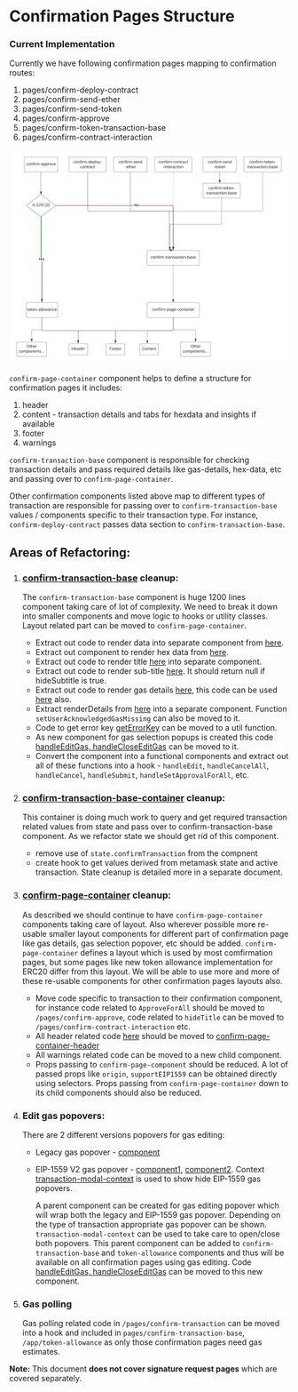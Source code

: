 # Confirmation Pages Structure

### Current Implementation

Currently we have following confirmation pages mapping to confirmation routes:

1. pages/confirm-deploy-contract
2. pages/confirm-send-ether
3. pages/confirm-send-token
4. pages/confirm-approve
5. pages/confirm-token-transaction-base
6. pages/confirm-contract-interaction

![Confirmation Pages structure](https://raw.githubusercontent.com/MetaMask/metamask-extension/develop/docs/confirmation-refactoring/confirmation-page-structure/current.png)

`confirm-page-container` component helps to define a structure for confirmation pages it includes:

1.  header
2.  content - transaction details and tabs for hexdata and insights if available
3.  footer
4.  warnings

`confirm-transaction-base` component is responsible for checking transaction details and pass required details like gas-details, hex-data, etc and passing over to `confirm-page-container`.

Other confirmation components listed above map to different types of transaction are responsible for passing over to `confirm-transaction-base` values / components specific to their transaction type. For instance, `confirm-deploy-contract` passes data section to `confirm-transaction-base`.

## Areas of Refactoring:

1. ### [confirm-transaction-base](https://github.com/MetaMask/metamask-extension/tree/develop/ui/pages/confirm-transaction-base/confirm-transaction-base.component.js) cleanup:
   The `confirm-transaction-base` component is huge 1200 lines component taking care of lot of complexity. We need to break it down into smaller components and move logic to hooks or utility classes. Layout related part can be moved to `confirm-page-container`.
   - Extract out code to render data into separate component from [here](https://github.com/MetaMask/metamask-extension/blob/e07ec9dcf3d3f341f83e6b29a29d30edaf7f5b5b/ui/pages/confirm-transaction-base/confirm-transaction-base.component.js#L641).
   - Extract out component to render hex data from [here](https://github.com/MetaMask/metamask-extension/blob/e07ec9dcf3d3f341f83e6b29a29d30edaf7f5b5b/ui/pages/confirm-transaction-base/confirm-transaction-base.component.js#L675).
   - Extract out code to render title [here](https://github.com/MetaMask/metamask-extension/blob/e07ec9dcf3d3f341f83e6b29a29d30edaf7f5b5b/ui/pages/confirm-transaction-base/confirm-transaction-base.component.js#L894) into separate component.
   - Extract out code to render sub-title [here](https://github.com/MetaMask/metamask-extension/blob/e07ec9dcf3d3f341f83e6b29a29d30edaf7f5b5b/ui/pages/confirm-transaction-base/confirm-transaction-base.component.js#L921). It should return null if hideSubtitle is true.
   - Extract out code to render gas details [here](https://github.com/MetaMask/metamask-extension/blob/e07ec9dcf3d3f341f83e6b29a29d30edaf7f5b5b/ui/pages/confirm-transaction-base/confirm-transaction-base.component.js#L444), this code can be used [here](https://github.com/MetaMask/metamask-extension/blob/e07ec9dcf3d3f341f83e6b29a29d30edaf7f5b5b/ui/pages/confirm-approve/confirm-approve-content/confirm-approve-content.component.js#L171) also.
   - Extract renderDetails from [here](https://github.com/MetaMask/metamask-extension/blob/e07ec9dcf3d3f341f83e6b29a29d30edaf7f5b5b/ui/pages/confirm-transaction-base/confirm-transaction-base.component.js#L309) into a separate component. Function `setUserAcknowledgedGasMissing` can also be moved to it.
   - Code to get error key [getErrorKey](https://github.com/MetaMask/metamask-extension/blob/e07ec9dcf3d3f341f83e6b29a29d30edaf7f5b5b/ui/pages/confirm-transaction-base/confirm-transaction-base.component.js#L230) can be moved to a util function.
   - As new component for gas selection popups is created this code [handleEditGas, handleCloseEditGas](https://github.com/MetaMask/metamask-extension/blob/e07ec9dcf3d3f341f83e6b29a29d30edaf7f5b5b/ui/pages/confirm-transaction-base/confirm-transaction-base.component.js#L276) can be moved to it.
   - Convert the component into a functional components and extract out all of these functions into a hook - `handleEdit`, `handleCancelAll`, `handleCancel`, `handleSubmit`, `handleSetApprovalForAll`, etc.
2. ### [confirm-transaction-base-container](https://github.com/MetaMask/metamask-extension/tree/develop/ui/pages/confirm-transaction-base/confirm-transaction-base.container.js) cleanup:
   This container is doing much work to query and get required transaction related values from state and pass over to confirm-transaction-base component. As we refactor state we should get rid of this component.
   - remove use of `state.confirmTransaction` from the compnent
   - create hook to get values derived from metamask state and active transaction.
     State cleanup is detailed more in a separate document.
3. ### [confirm-page-container](https://github.com/MetaMask/metamask-extension/tree/03ccc5366cf31c9fa0fedc2fac533ebc64e6f2b4/ui/components/app/confirm-page-container) cleanup:
   As described we should continue to have `confirm-page-container` components taking care of layout. Also wherever possible more re-usable smaller layout components for different part of confirmation page like gas details, gas selection popover, etc should be added.
   `confirm-page-container` defines a layout which is used by most comfirmation pages, but some pages like new token allowance implementation for ERC20 differ from this layout. We will be able to use more and more of these re-usable components for other confirmation pages layouts also.
   - Move code specific to transaction to their confirmation component, for instance code related to `ApproveForAll` should be moved to `/pages/confirm-approve`, code related to `hideTitle` can be moved to `/pages/confirm-contract-interaction` etc.
   - All header related code [here](https://github.com/MetaMask/metamask-extension/blob/03ccc5366cf31c9fa0fedc2fac533ebc64e6f2b4/ui/components/app/confirm-page-container/confirm-page-container.component.js#L191) should be moved to [confirm-page-container-header](https://github.com/MetaMask/metamask-extension/tree/03ccc5366cf31c9fa0fedc2fac533ebc64e6f2b4/ui/components/app/confirm-page-container/confirm-page-container-header)
   - All warnings related code can be moved to a new child component.
   - Props passing to `confirm-page-component` should be reduced. A lot of passed props like `origin`, `supportEIP1559` can be obtained directly using selectors. Props passing from `confirm-page-container` down to its child components should also be reduced.
4. ### Edit gas popovers:

   There are 2 different versions popovers for gas editing:

   - Legacy gas popover - [component](https://github.com/MetaMask/metamask-extension/tree/develop/ui/components/app/edit-gas-popover)
   - EIP-1559 V2 gas popover - [component1](https://github.com/MetaMask/metamask-extension/tree/develop/ui/components/app/edit-gas-fee-popover), [component2](https://github.com/MetaMask/metamask-extension/tree/develop/ui/components/app/advanced-gas-fee-popover).
     Context [transaction-modal-context](https://github.com/MetaMask/metamask-extension/blob/develop/ui/contexts/transaction-modal.js) is used to show hide EIP-1559 gas popovers.

     A parent component can be created for gas editing popover which will wrap both the legacy and EIP-1559 gas popover. Depending on the type of transaction appropriate gas popover can be shown. `transaction-modal-context` can be used to take care to open/close both popovers.
     This parent component can be added to `confirm-transaction-base` and `token-allowance` components and thus will be available on all confirmation pages using gas editing.
     Code [handleEditGas, handleCloseEditGas](https://github.com/MetaMask/metamask-extension/blob/e07ec9dcf3d3f341f83e6b29a29d30edaf7f5b5b/ui/pages/confirm-transaction-base/confirm-transaction-base.component.js#L276) can be moved to this new component.

5. ### Gas polling
   Gas polling related code in `/pages/confirm-transaction` can be moved into a hook and included in `pages/confirm-transaction-base`, `/app/token-allowance` as only those confirmation pages need gas estimates.

**Note:** This document **does not cover signature request pages** which are covered separately.
